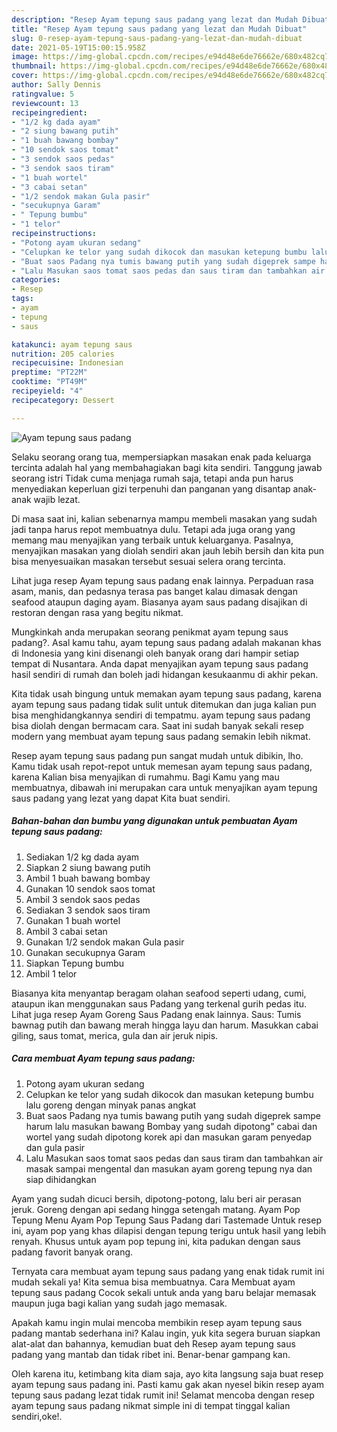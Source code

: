 ```yaml
---
description: "Resep Ayam tepung saus padang yang lezat dan Mudah Dibuat"
title: "Resep Ayam tepung saus padang yang lezat dan Mudah Dibuat"
slug: 0-resep-ayam-tepung-saus-padang-yang-lezat-dan-mudah-dibuat
date: 2021-05-19T15:00:15.958Z
image: https://img-global.cpcdn.com/recipes/e94d48e6de76662e/680x482cq70/ayam-tepung-saus-padang-foto-resep-utama.jpg
thumbnail: https://img-global.cpcdn.com/recipes/e94d48e6de76662e/680x482cq70/ayam-tepung-saus-padang-foto-resep-utama.jpg
cover: https://img-global.cpcdn.com/recipes/e94d48e6de76662e/680x482cq70/ayam-tepung-saus-padang-foto-resep-utama.jpg
author: Sally Dennis
ratingvalue: 5
reviewcount: 13
recipeingredient:
- "1/2 kg dada ayam"
- "2 siung bawang putih"
- "1 buah bawang bombay"
- "10 sendok saos tomat"
- "3 sendok saos pedas"
- "3 sendok saos tiram"
- "1 buah wortel"
- "3 cabai setan"
- "1/2 sendok makan Gula pasir"
- "secukupnya Garam"
- " Tepung bumbu"
- "1 telor"
recipeinstructions:
- "Potong ayam ukuran sedang"
- "Celupkan ke telor yang sudah dikocok dan masukan ketepung bumbu lalu goreng dengan minyak panas angkat"
- "Buat saos Padang nya tumis bawang putih yang sudah digeprek sampe harum lalu masukan bawang Bombay yang sudah dipotong&#34; cabai dan wortel yang sudah dipotong korek api dan masukan garam penyedap dan gula pasir"
- "Lalu Masukan saos tomat saos pedas dan saus tiram dan tambahkan air masak sampai mengental dan masukan ayam goreng tepung nya dan siap dihidangkan"
categories:
- Resep
tags:
- ayam
- tepung
- saus

katakunci: ayam tepung saus 
nutrition: 205 calories
recipecuisine: Indonesian
preptime: "PT22M"
cooktime: "PT49M"
recipeyield: "4"
recipecategory: Dessert

---
```



![Ayam tepung saus padang](https://img-global.cpcdn.com/recipes/e94d48e6de76662e/680x482cq70/ayam-tepung-saus-padang-foto-resep-utama.jpg)

Selaku seorang orang tua, mempersiapkan masakan enak pada keluarga tercinta adalah hal yang membahagiakan bagi kita sendiri. Tanggung jawab seorang istri Tidak cuma menjaga rumah saja, tetapi anda pun harus menyediakan keperluan gizi terpenuhi dan panganan yang disantap anak-anak wajib lezat.

Di masa  saat ini, kalian sebenarnya mampu membeli masakan yang sudah jadi tanpa harus repot membuatnya dulu. Tetapi ada juga orang yang memang mau menyajikan yang terbaik untuk keluarganya. Pasalnya, menyajikan masakan yang diolah sendiri akan jauh lebih bersih dan kita pun bisa menyesuaikan masakan tersebut sesuai selera orang tercinta. 

Lihat juga resep Ayam tepung saus padang enak lainnya. Perpaduan rasa asam, manis, dan pedasnya terasa pas banget kalau dimasak dengan seafood ataupun daging ayam. Biasanya ayam saus padang disajikan di restoran dengan rasa yang begitu nikmat.

Mungkinkah anda merupakan seorang penikmat ayam tepung saus padang?. Asal kamu tahu, ayam tepung saus padang adalah makanan khas di Indonesia yang kini disenangi oleh banyak orang dari hampir setiap tempat di Nusantara. Anda dapat menyajikan ayam tepung saus padang hasil sendiri di rumah dan boleh jadi hidangan kesukaanmu di akhir pekan.

Kita tidak usah bingung untuk memakan ayam tepung saus padang, karena ayam tepung saus padang tidak sulit untuk ditemukan dan juga kalian pun bisa menghidangkannya sendiri di tempatmu. ayam tepung saus padang bisa diolah dengan bermacam cara. Saat ini sudah banyak sekali resep modern yang membuat ayam tepung saus padang semakin lebih nikmat.

Resep ayam tepung saus padang pun sangat mudah untuk dibikin, lho. Kamu tidak usah repot-repot untuk memesan ayam tepung saus padang, karena Kalian bisa menyajikan di rumahmu. Bagi Kamu yang mau membuatnya, dibawah ini merupakan cara untuk menyajikan ayam tepung saus padang yang lezat yang dapat Kita buat sendiri.

<!--inarticleads1-->

##### Bahan-bahan dan bumbu yang digunakan untuk pembuatan Ayam tepung saus padang:

1. Sediakan 1/2 kg dada ayam
1. Siapkan 2 siung bawang putih
1. Ambil 1 buah bawang bombay
1. Gunakan 10 sendok saos tomat
1. Ambil 3 sendok saos pedas
1. Sediakan 3 sendok saos tiram
1. Gunakan 1 buah wortel
1. Ambil 3 cabai setan
1. Gunakan 1/2 sendok makan Gula pasir
1. Gunakan secukupnya Garam
1. Siapkan  Tepung bumbu
1. Ambil 1 telor


Biasanya kita menyantap beragam olahan seafood seperti udang, cumi, ataupun ikan menggunakan saus Padang yang terkenal gurih pedas itu. Lihat juga resep Ayam Goreng Saus Padang enak lainnya. Saus: Tumis bawnag putih dan bawang merah hingga layu dan harum. Masukkan cabai giling, saus tomat, merica, gula dan air jeruk nipis. 

<!--inarticleads2-->

##### Cara membuat Ayam tepung saus padang:

1. Potong ayam ukuran sedang
1. Celupkan ke telor yang sudah dikocok dan masukan ketepung bumbu lalu goreng dengan minyak panas angkat
1. Buat saos Padang nya tumis bawang putih yang sudah digeprek sampe harum lalu masukan bawang Bombay yang sudah dipotong&#34; cabai dan wortel yang sudah dipotong korek api dan masukan garam penyedap dan gula pasir
1. Lalu Masukan saos tomat saos pedas dan saus tiram dan tambahkan air masak sampai mengental dan masukan ayam goreng tepung nya dan siap dihidangkan


Ayam yang sudah dicuci bersih, dipotong-potong, lalu beri air perasan jeruk. Goreng dengan api sedang hingga setengah matang. Ayam Pop Tepung Menu Ayam Pop Tepung Saus Padang dari Tastemade Untuk resep ini, ayam pop yang khas dilapisi dengan tepung terigu untuk hasil yang lebih renyah. Khusus untuk ayam pop tepung ini, kita padukan dengan saus padang favorit banyak orang. 

Ternyata cara membuat ayam tepung saus padang yang enak tidak rumit ini mudah sekali ya! Kita semua bisa membuatnya. Cara Membuat ayam tepung saus padang Cocok sekali untuk anda yang baru belajar memasak maupun juga bagi kalian yang sudah jago memasak.

Apakah kamu ingin mulai mencoba membikin resep ayam tepung saus padang mantab sederhana ini? Kalau ingin, yuk kita segera buruan siapkan alat-alat dan bahannya, kemudian buat deh Resep ayam tepung saus padang yang mantab dan tidak ribet ini. Benar-benar gampang kan. 

Oleh karena itu, ketimbang kita diam saja, ayo kita langsung saja buat resep ayam tepung saus padang ini. Pasti kamu gak akan nyesel bikin resep ayam tepung saus padang lezat tidak rumit ini! Selamat mencoba dengan resep ayam tepung saus padang nikmat simple ini di tempat tinggal kalian sendiri,oke!.

